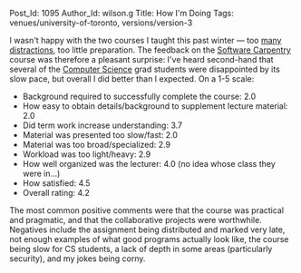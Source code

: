 Post_Id: 1095
Author_Id: wilson.g
Title: How I'm Doing
Tags: venues/university-of-toronto, versions/version-3

<p>I wasn't happy with the two courses I taught this past winter &mdash; too <a href="http://pyre.third-bit.com/blog/archives/category/beautiful-code/">many</a> <a href="http://pyre.third-bit.com/blog/archives/category/family/">distractions</a>, too little preparation.  The feedback on the <a href="http://swc.scipy.org">Software Carpentry</a> course was therefore a pleasant surprise: I've heard second-hand that several of the <a href="http://www.cs.toronto.edu">Computer Science</a> grad students were disappointed by its slow pace, but overall I did better than I expected.  On a 1-5 scale:</p>
<ul>
<li>Background required to successfully complete the course: 2.0</li>
<li>How easy to obtain details/background to supplement lecture material: 2.0</li>
<li>Did term work increase understanding: 3.7</li>
<li>Material was presented too slow/fast: 2.0</li>
<li>Material was too broad/specialized: 2.9</li>
<li>Workload was too light/heavy: 2.9</li>
<li>How well organized was the lecturer: 4.0 (no idea whose class they were in...)</li>
<li>How satisfied: 4.5</li>
<li>Overall rating: 4.2</li>
</ul>
<p>The most common positive comments were that the course was practical and pragmatic, and that the collaborative projects were worthwhile.  Negatives include the assignment being distributed and marked very late, not enough examples of what good programs actually look like, the course being slow for CS students, a lack of depth in some areas (particularly security), and my jokes being corny.</p>
